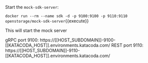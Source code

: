 Start the `mock-sdk-server`:

`docker run --rm --name sdk -d -p 9100:9100 -p 9110:9110 openstorage/mock-sdk-server`{{execute}}

This will start the mock server

gRPC port 9100: https://[[HOST_SUBDOMAIN]]-9100-[[KATACODA_HOST]].environments.katacoda.com/
REST port 9110: https://[[HOST_SUBDOMAIN]]-9110-[[KATACODA_HOST]].environments.katacoda.com/

